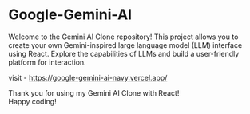 # Google-Gemini-AI

Welcome to the Gemini AI Clone repository! This project allows you to create your own Gemini-inspired large language model (LLM) interface using React. Explore the capabilities of LLMs and build a user-friendly platform for interaction.

visit - https://google-gemini-ai-navy.vercel.app/

Thank you for using my Gemini AI Clone with React! 
<br/>Happy coding!
